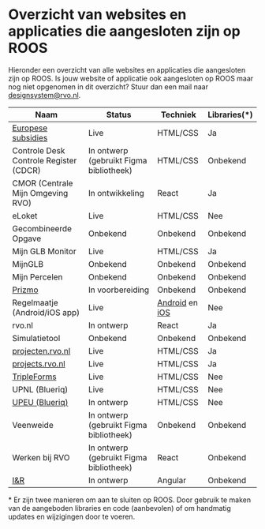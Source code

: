 # Overzicht van websites en applicaties die aangesloten zijn op ROOS

Hieronder een overzicht van alle websites en applicaties die aangesloten zijn op ROOS. Is jouw website of applicatie ook aangesloten op ROOS maar nog niet opgenomen in dit overzicht? Stuur dan een mail naar [designsystem@rvo.nl](mailto:designsystem@rvo.nl).

| Naam                                                       | Status                                  | Techniek                                                                                                                                     | Libraries(\*) |
| ---------------------------------------------------------- | --------------------------------------- | -------------------------------------------------------------------------------------------------------------------------------------------- | ------------- |
| [Europese subsidies](https://europese-subsidies.rvo.nl/nl) | Live                                    | HTML/CSS                                                                                                                                     | Ja            |
| Controle Desk Controle Register (CDCR)                     | In ontwerp (gebruikt Figma bibliotheek) | HTML/CSS                                                                                                                                     | Onbekend      |
| CMOR (Centrale Mijn Omgeving RVO)                          | In ontwikkeling                         | React                                                                                                                                        | Ja            |
| eLoket                                                     | Live                                    | HTML/CSS                                                                                                                                     | Nee           |
| Gecombineerde Opgave                                       | Onbekend                                | Onbekend                                                                                                                                     | Onbekend      |
| Mijn GLB Monitor                                           | Live                                    | HTML/CSS                                                                                                                                     | Ja            |
| MijnGLB                                                    | Onbekend                                | Onbekend                                                                                                                                     | Onbekend      |
| Mijn Percelen                                              | Onbekend                                | Onbekend                                                                                                                                     | Onbekend      |
| [Prizmo](https://prizmo-web.rvo.nl/)                       | In voorbereiding                        | Onbekend                                                                                                                                     | Onbekend      |
| Regelmaatje (Android/iOS app)                              | Live                                    | [Android](https://play.google.com/store/apps/details?id=nl.rvo.regelmaatje) en [iOS](https://apps.apple.com/nl/app/regelmaatje/id6450216454) | Nee           |
| rvo.nl                                                     | In ontwerp                              | React                                                                                                                                        | Ja            |
| Simulatietool                                              | Onbekend                                | Onbekend                                                                                                                                     | Onbekend      |
| [projecten.rvo.nl](https://projecten.rvo.nl/)              | Live                                    | HTML/CSS                                                                                                                                     | Ja            |
| [projects.rvo.nl](https://projects.rvo.nl/)                | Live                                    | HTML/CSS                                                                                                                                     | Ja            |
| [TripleForms](https://webform.rvo.nl/)                     | Live                                    | HTML/CSS                                                                                                                                     | Nee           |
| UPNL (Blueriq)                                             | Live                                    | HTML/CSS                                                                                                                                     | Nee           |
| [UPEU (Blueriq)](https://upeu.minez.nl)                    | In ontwerp                              | HTML/CSS                                                                                                                                     | Nee           |
| Veenweide                                                  | In ontwerp (gebruikt Figma bibliotheek) | Onbekend                                                                                                                                     | Onbekend      |
| Werken bij RVO                                             | In ontwerp (gebruikt Figma bibliotheek) | React                                                                                                                                        | Onbekend      |
| [I&R](https://dbriri.agro.nl)                              | In ontwerp                              | Angular                                                                                                                                      | Onbekend      |

\* Er zijn twee manieren om aan te sluiten op ROOS. Door gebruik te maken van de aangeboden libraries en code (aanbevolen) of om handmatig updates en wijzigingen door te voeren.
